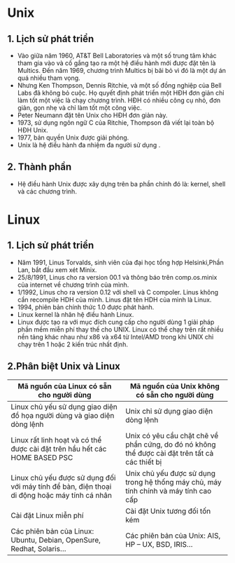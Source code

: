 # Unix 
## 1. Lịch sử phát triển 
- Vào giữa năm 1960, AT&T Bell Laboratories và một số trung tâm khác tham gia vào và cố gắng tạo ra một hệ điều hành mới được đặt tên là Multics. Đến năm 1969, chương trình Multics bị bãi bỏ vì đó là một dự án quá nhiều tham vọng.
- Nhưng Ken Thompson, Dennis Ritchie, và một số đồng nghiệp của Bell Labs đã không bỏ cuộc. Họ quyết định phát triển một HĐH đơn giản chỉ làm tốt một việc là chạy chương trình. HĐH có nhiều công cụ nhỏ, đơn giản, gọn nhẹ và chỉ làm tốt một công việc.
- Peter Neumann đặt tên Unix cho HĐH đơn giản này.
- 1973, sử dụng ngôn ngữ C của Ritchie, Thompson đã viết lại toàn bộ HĐH Unix.
- 1977, bản quyền Unix được giải phóng.
- Unix là hệ điều hành đa nhiệm đa người sử dụng .

## 2. Thành phần
 - Hệ điều hành Unix được xây dựng trên ba phần chính đó là: kernel, shell và các chương trình. 
# Linux 
## 1. Lịch sử phát triển
- Năm 1991, Linus Torvalds, sinh viên của đại học tổng hợp Helsinki,Phần Lan, bắt đầu xem xét Minix.
- 25/8/1991, Linus cho ra version 00.1 và thông báo trên comp.os.minix của internet về chương trình của mình.
- 1/1992, Linus cho ra version 0.12 với shell và C compoler. Linus không cần recompile HDH của mình. Linus đặt tên HDH của mình là Linux.
- 1994, phiên bản chính thức 1.0 được phát hành.
- Linux kernel là nhân hệ điều hành Linux.
- Linux được tạo ra với mục đích cung cấp cho người dùng 1 giải pháp phần mềm miễn phí thay thế cho UNIX. Linux có thể chạy trên rất nhiều nền tảng khác nhau như x86 và x64 từ Intel/AMD trong khi UNIX chỉ chạy trên 1 hoặc 2 kiến trúc nhất định.  

## 2.Phân biệt Unix và Linux
| Mã nguồn của Linux có sẵn cho người dùng | Mã nguồn của Unix không có sẵn cho người dùng |  
| ----- | ----- |
| Linux chủ yếu sử dụng giao diện đồ họa người dùng và giao diện dòng lệnh	| Unix chỉ sử dụng giao diện dòng lệnh |
| Linux rất linh hoạt và có thể được cài đặt trên hầu hết các HOME BASED PSC | Unix có yêu cầu chặt chẽ về phần cứng, do đó nó không thể được cài đặt trên tất cả các thiết bị |
| Linux chủ yếu được sử dụng đối với máy tính để bàn, điện thoại di động hoặc máy tính cá nhân | Unix chủ yếu được sử dụng trong hệ thống máy chủ, máy tính chính và máy tính cao cấp |
| Cài đặt Linux miễn phí | Cài đặt Unix tương đối tốn kém |
| Các phiên bản của Linux: Ubuntu, Debian, OpenSure, Redhat, Solaris…	| Các phiên bản của Unix: AIS, HP – UX, BSD, IRIS… |  

